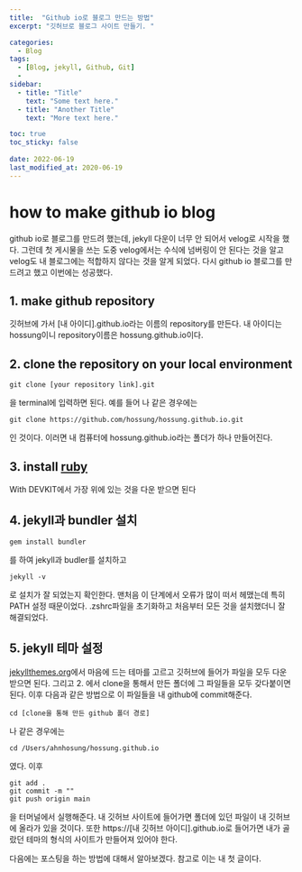 ```yaml
---
title:  "Github io로 블로그 만드는 방법"
excerpt: "깃허브로 블로그 사이트 만들기. "

categories:
  - Blog
tags:
  - [Blog, jekyll, Github, Git]
  -
sidebar:
  - title: "Title"
    text: "Some text here."
  - title: "Another Title"
    text: "More text here."

toc: true
toc_sticky: false
 
date: 2022-06-19
last_modified_at: 2020-06-19
---
```


# how to make github io blog
github io로 블로그를 만드려 했는데, jekyll 다운이 너무 안 되어서 velog로 시작을 했다. 그런데 첫 게시물을 쓰는 도중 velog에서는 수식에 넘버링이 안 된다는 것을 알고 velog도 내 블로그에는 적합하지 않다는 것을 알게 되었다. 다시 github io 블로그를 만드려고 했고 이번에는 성공했다. 

## 1. make github repository
깃허브에 가서 [내 아이디].github.io라는 이름의 repository를 만든다. 내 아이디는 hossung이니 repository이름은 hossung.github.io이다.

## 2. clone the repository on your local environment
~~~
git clone [your repository link].git
~~~
을 terminal에 입력하면 된다. 예를 들어 나 같은 경우에는
~~~
git clone https://github.com/hossung/hossung.github.io.git
~~~
인 것이다. 이러면 내 컴퓨터에 hossung.github.io라는 폴더가 하나 만들어진다.

## 3. install [ruby](https://rubyinstaller.org/downloads/)
With DEVKIT에서 가장 위에 있는 것을 다운 받으면 된다

## 4. jekyll과 bundler 설치
~~~
gem install bundler
~~~
를 하여 jekyll과 budler를 설치하고
~~~
jekyll -v
~~~
로 설치가 잘 되었는지 확인한다. 맨처음 이 단계에서 오류가 많이 떠서 헤맸는데 특히 PATH 설정 때문이었다. .zshrc파일을 초기화하고 처음부터 모든 것을 설치했더니 잘 해결되었다.

## 5. jekyll 테마 설정

[jekyllthemes.org](http://jekyllthemes.org)에서 마음에 드는 테마를 고르고 깃허브에 들어가 파일을 모두 다운받으면 된다. 그리고 2. 에서 clone을 통해서 만든 폴더에 그 파일들을 모두 갖다붙이면 된다. 이후 다음과 같은 방법으로 이 파일들을 내 github에 commit해준다.
~~~
cd [clone을 통해 만든 github 폴더 경로]
~~~
나 같은 경우에는 
~~~
cd /Users/ahnhosung/hossung.github.io
~~~
였다. 이후 
~~~
git add .
git commit -m ""
git push origin main
~~~
을 터머널에서 실행해준다. 내 깃허브 사이트에 들어가면 폴더에 있던 파일이 내 깃허브에 올라가 있을 것이다. 또한 https://[내 깃허브 아이디].github.io로 들어가면 내가 골랐던 테마의 형식의 사이트가 만들어져 있어야 한다.

다음에는 포스팅을 하는 방법에 대해서 알아보겠다. 참고로 이는 내 첫 글이다.
